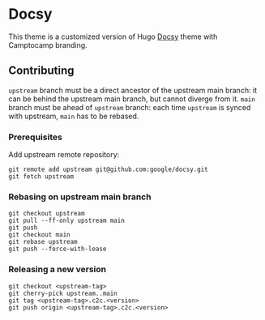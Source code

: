 # Docsy

This theme is a customized version of Hugo [Docsy] theme with Camptocamp branding.

## Contributing

`upstream` branch must be a direct ancestor of the upstream main branch: it can be behind the upstream main branch, but cannot diverge from it. `main` branch must be ahead of `upstream` branch: each time `upstream` is synced with upstream, `main` has to be rebased.

### Prerequisites

Add upstream remote repository:

```
git remote add upstream git@github.com:google/docsy.git
git fetch upstream
```

### Rebasing on upstream main branch

```
git checkout upstream
git pull --ff-only upstream main
git push
git checkout main
git rebase upstream
git push --force-with-lease
```

### Releasing a new version

```
git checkout <upstream-tag>
git cherry-pick upstream..main
git tag <upstream-tag>.c2c.<version>
git push origin <upstream-tag>.c2c.<version>
```

[Docsy]: https://www.docsy.dev
